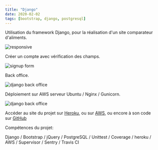 ```yaml
---
title: "Django"
date: 2020-02-02
tags: [bootstrap, django, postgresql]
---
```

Utilisation du framework Django, pour la réalisation d'un site comparateur d'aliments.

<img src="{{ site.url }}{{ site.baseurl }}/images/purbeurre/responsive.gif" alt="responsive">

Créer un compte avec vérification des champs. 

<img src="{{ site.url }}{{ site.baseurl }}/images/purbeurre/signup.gif" alt="signup form">

Back office. 

<img src="{{ site.url }}{{ site.baseurl }}/images/purbeurre/admin.gif" alt="django back office">


Déploiement sur AWS serveur Ubuntu / Nginx / Gunicorn.

<img src="{{ site.url }}{{ site.baseurl }}/images/purbeurre/aws.png" alt="django back office">


Accéder au site du projet sur [Heroku](https://purbeurre-food.herokuapp.com/), ou sur [AWS](http://35.180.115.220/), ou encore à son code sur [GitHub](https://github.com/MassDo/purbeurre)

Compétences du projet:

Django / Bootstrap / jQuery / PostgreSQL / Unittest / Coverage / heroku / AWS / Supervisor / Sentry / Travis CI